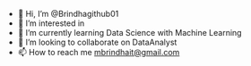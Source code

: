 - 👋 Hi, I’m @Brindhagithub01
- 👀 I’m interested in 
- 🌱 I’m currently learning Data Science with Machine Learning
- 💞️ I’m looking to collaborate on DataAnalyst
- 📫 How to reach me mbrindhait@gmail.com

<!---
Brindhagithub01/Brindhagithub01 is a ✨ special ✨ repository because its `README.md` (this file) appears on your GitHub profile.
You can click the Preview link to take a look at your changes.
--->

